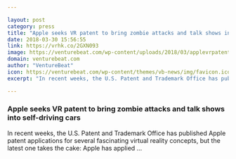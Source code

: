 ```yaml
---

layout: post
category: press
title: "Apple seeks VR patent to bring zombie attacks and talk shows into self-driving cars"
date: 2018-03-30 15:56:55
link: https://vrhk.co/2GXN093
image: https://venturebeat.com/wp-content/uploads/2018/03/applevrpatent.jpg?fit=1961%2C1076&strip=all
domain: venturebeat.com
author: "VentureBeat"
icon: https://venturebeat.com/wp-content/themes/vb-news/img/favicon.ico
excerpt: "In recent weeks, the U.S. Patent and Trademark Office has published Apple patent applications for several fascinating virtual reality concepts, but the latest one takes the cake: Apple has applied …"

---
```


### Apple seeks VR patent to bring zombie attacks and talk shows into self-driving cars

In recent weeks, the U.S. Patent and Trademark Office has published Apple patent applications for several fascinating virtual reality concepts, but the latest one takes the cake: Apple has applied …